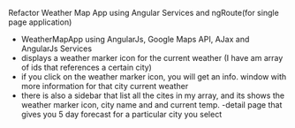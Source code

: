 Refactor Weather Map App using Angular Services and ngRoute(for single page application)
 - WeatherMapApp using AngularJs, Google Maps API, AJax and AngularJs Services
 - displays a weather marker icon for the current weather (I have am array of ids that references a certain city)
 - if you click on the weather marker icon, you will get an info. window with more information for that city current weather
 - there is also a sidebar that list all the cites in my array, and its shows the weather marker icon, city name and and current temp.
 -detail page that gives you 5 day forecast for a particular city you select

